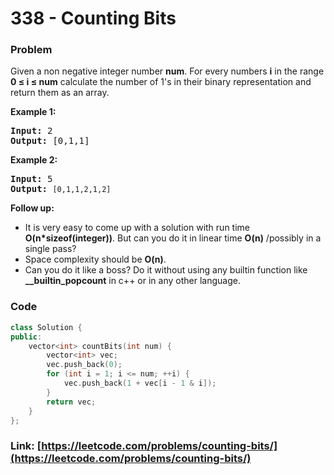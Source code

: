 # 338 - Counting Bits

### Problem
<p>Given a non negative integer number <b>num</b>. For every numbers <b>i</b> in the range <b>0 &le; i &le; num</b> calculate the number of 1&#39;s in their binary representation and return them as an array.</p>

<p><strong>Example 1:</strong></p>

<pre>
<strong>Input: </strong><span id="example-input-1-1">2</span>
<strong>Output: </strong><span id="example-output-1">[0,1,1]</span></pre>

<p><strong>Example 2:</strong></p>

<pre>
<strong>Input: </strong><span id="example-input-1-1">5</span>
<strong>Output: </strong><code>[0,1,1,2,1,2]</code>
</pre>

<p><b>Follow up:</b></p>

<ul>
	<li>It is very easy to come up with a solution with run time <b>O(n*sizeof(integer))</b>. But can you do it in linear time <b>O(n)</b> /possibly in a single pass?</li>
	<li>Space complexity should be <b>O(n)</b>.</li>
	<li>Can you do it like a boss? Do it without using any builtin function like <b>__builtin_popcount</b> in c++ or in any other language.</li>
</ul>

### Code
```cpp
class Solution {
public:
    vector<int> countBits(int num) {
        vector<int> vec;
        vec.push_back(0);
        for (int i = 1; i <= num; ++i) {
            vec.push_back(1 + vec[i - 1 & i]);
        }
        return vec;
    }
};
```
### Link: [https://leetcode.com/problems/counting-bits/](https://leetcode.com/problems/counting-bits/)
